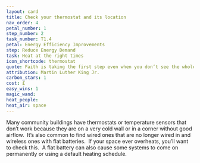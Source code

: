 ```yaml
---
layout: card
title: Check your thermostat and its location
nav_order: 4
petal_number: 1
step_number: 2
task_number: T1.4
petal: Energy Efficiency Improvements
step: Reduce Energy Demand
task: Heat at the right times
icon_shortcode: thermostat
quote: Faith is taking the first step even when you don’t see the whole staircase.  
attribution: Martin Luther King Jr.
carbon_stars: 1
cost: £
easy_wins: 1
magic_wand: 
heat_people: 
heat_air: space
---
```


<p>Many community buildings have thermostats or temperature sensors that don’t work because they are on a very cold wall or in a corner without good airflow.  It’s also common to find wired ones that are no longer wired in and wireless ones with flat batteries.  If your space ever overheats, you’ll want to check this.  A flat battery can also cause some systems to come on permanently or using a default heating schedule.</p> 
